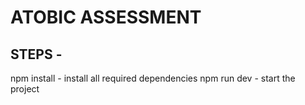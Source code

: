 # ATOBIC ASSESSMENT 

## STEPS -
npm install - install all required dependencies
npm run dev - start the project

